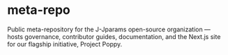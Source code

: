 # meta-repo
Public meta-repository for the J-Jparams open-source organization — hosts governance, contributor guides, documentation, and the Next.js site for our flagship initiative, Project Poppy.
